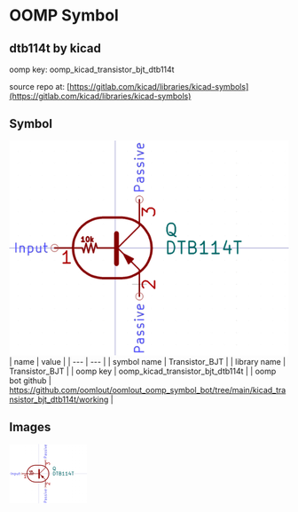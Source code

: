 # OOMP Symbol  
## dtb114t  by kicad  
  
oomp key: oomp_kicad_transistor_bjt_dtb114t  
  
source repo at: [https://gitlab.com/kicad/libraries/kicad-symbols](https://gitlab.com/kicad/libraries/kicad-symbols)  
## Symbol  
  
[![working.png](working_600.png)](working.png)  
| name | value | 
| --- | --- | 
| symbol name | Transistor_BJT | 
| library name | Transistor_BJT | 
| oomp key | oomp_kicad_transistor_bjt_dtb114t | 
| oomp bot github | https://github.com/oomlout/oomlout_oomp_symbol_bot/tree/main/kicad_transistor_bjt_dtb114t/working | 
## Images  
  
[![working.png](working_140.png)](working.png)  
